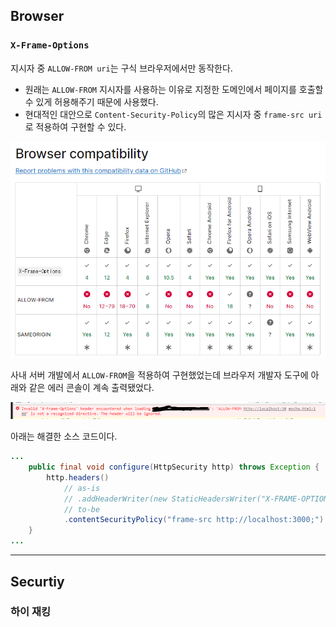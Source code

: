 
## Browser

### `X-Frame-Options`

지시자 중 `ALLOW-FROM uri`는 구식 브라우저에서만 동작한다.

- 원래는 `ALLOW-FROM` 지시자를 사용하는 이유로 지정한 도메인에서 페이지를 호출할 수 있게 허용해주기 때문에 사용했다.
- 현대적인 대안으로 `Content-Security-Policy`의 많은 지시자 중 `frame-src uri`로 적용하여 구현할 수 있다.

![x-frame-options-allow-from-mdn](/.assets/x-frame-options-allow-from.png)

사내 서버 개발에서 `ALLOW-FROM`을 적용하여 구현했었는데 브라우저 개발자 도구에 아래와 같은 에러 콘솔이 계속 출력됐었다.

![x-frame-options-allow-from-err](/.assets/x-frame-options-allow-from-err.png)

아래는 해결한 소스 코드이다.

```java
...
    public final void configure(HttpSecurity http) throws Exception {
        http.headers()
            // as-is
            // .addHeaderWriter(new StaticHeadersWriter("X-FRAME-OPTIONS", "ALLOW-FROM http://localhost:3000"))
            // to-be
            .contentSecurityPolicy("frame-src http://localhost:3000;")
    }
...
```

---

## Securtiy

### 하이 재킹
